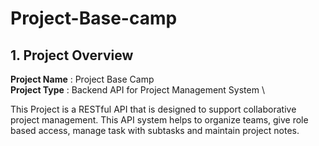 # Project-Base-camp

## 1. Project Overview

**Project Name** : Project Base Camp \
**Project Type** : Backend API for Project Management System \

This Project is a RESTful API that is designed to support collaborative project management. This API system helps to organize teams, give role based access, manage task with subtasks and maintain project notes.
